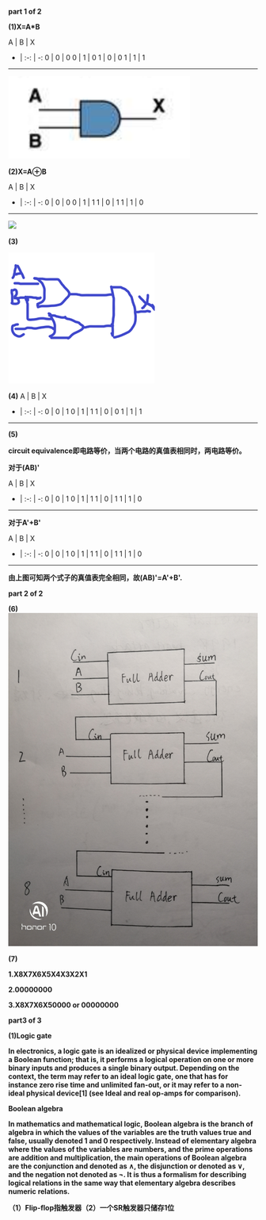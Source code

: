 **part 1 of 2**

**(1)X=A*B**

A | B | X 
  - | :-: | -: 
  0 | 0 | 0 
  0 | 1 | 0 
  1 | 0 | 0
  1 | 1 | 1
--------------------- 
![](https://github.com/liujh677/ljh-homework/blob/master/BC@38EP7U%5D2Z%7B5M~KB%7DF%5D89.png?raw=true)

**(2)X=A⊕B**

A | B | X 
  - | :-: | -: 
  0 | 0 | 0 
  0 | 1 | 1
  1 | 0 | 1
  1 | 1 | 0
--------------------- 
![](https://baike.baidu.com/pic/异或门/9036416/0/b21bb051f8198618c9cdd6634bed2e738ad4e64b?fr=lemma&ct=single#aid=0&pic=b21bb051f8198618c9cdd6634bed2e738ad4e64b
)

**(3)**

![](https://github.com/liujh677/ljh-homework/blob/master/%E6%97%A0%E6%A0%87%E9%A2%98.png?raw=true)

**(4)**
A | B | X 
  - | :-: | -: 
  0 | 0 | 1
  0 | 1 | 1
  1 | 0 | 0
  1 | 1 | 1
--------------------- 

**(5)**

**circuit equivalence即电路等价，当两个电路的真值表相同时，两电路等价。**

**对于(AB)'**

A | B | X 
  - | :-: | -: 
  0 | 0 | 1
  0 | 1 | 1
  1 | 0 | 1
  1 | 1 | 0
--------------------- 

**对于A'+B'**

A | B | X 
  - | :-: | -: 
  0 | 0 | 1
  0 | 1 | 1
  1 | 0 | 1
  1 | 1 | 0
--------------------- 
**由上图可知两个式子的真值表完全相同，故(AB)'=A'+B'.**

**part 2 of 2**

**(6)**
![](https://github.com/liujh677/ljh-homework/blob/master/IMG_20181108_131207.jpg?raw=true)

**(7)**

**1.X8X7X6X5X4X3X2X1**

**2.00000000**

**3.X8X7X6X50000 or 00000000**

**part3 of 3**

**(1)Logic gate**

**In electronics, a logic gate is an idealized or physical device implementing a Boolean function; that is, it performs a logical operation on one or more binary inputs and produces a single binary output. Depending on the context, the term may refer to an ideal logic gate, one that has for instance zero rise time and unlimited fan-out, or it may refer to a non-ideal physical device[1] (see Ideal and real op-amps for comparison).**

**Boolean algebra**

**In mathematics and mathematical logic, Boolean algebra is the branch of algebra in which the values of the variables are the truth values true and false, usually denoted 1 and 0 respectively. Instead of elementary algebra where the values of the variables are numbers, and the prime operations are addition and multiplication, the main operations of Boolean algebra are the conjunction and denoted as ∧, the disjunction or denoted as ∨, and the negation not denoted as ¬. It is thus a formalism for describing logical relations in the same way that elementary algebra describes numeric relations.**

**（1）Flip-flop指触发器（2）一个SR触发器只储存1位**